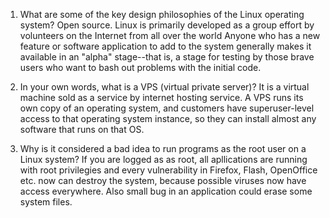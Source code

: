 1. What are some of the key design philosophies of the Linux operating system?
     Open source.
     Linux is primarily developed as a group effort by volunteers on the Internet from all over the world
     Anyone who has a new feature or software application to add to the system generally makes it available in an "alpha" stage--that is, a stage for testing by those brave users who want to bash out problems with the initial code.

2. In your own words, what is a VPS (virtual private server)?
It is a virtual machine sold as a service by internet hosting service. A VPS runs its own copy of an operating system, and customers have superuser-level access to that operating system instance, so they can install almost any software that runs on that OS.

3. Why is it considered a bad idea to run programs as the root user on a Linux system?
If you are logged as as root, all apllications are running with root privilegies and every vulnerability in Firefox, Flash, OpenOffice etc. now can destroy the system, because possible viruses now have access everywhere. Also small bug in an application could erase some system files.
